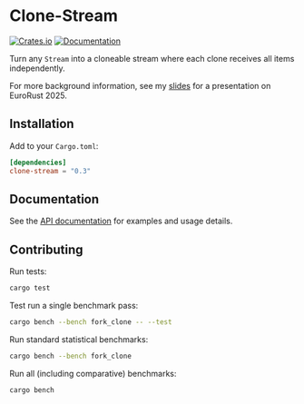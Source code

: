 # Clone-Stream

[![Crates.io](https://img.shields.io/crates/v/clone-stream.svg)](https://crates.io/crates/clone-stream)
[![Documentation](https://docs.rs/clone-stream/badge.svg)](https://docs.rs/clone-stream)

Turn any `Stream` into a cloneable stream where each clone receives all items independently.

For more background information, see my [slides](https://github.com/wvhulle/streams-eurorust-2025) for a presentation on EuroRust 2025.

## Installation

Add to your `Cargo.toml`:

```toml
[dependencies]
clone-stream = "0.3"
```

## Documentation

See the [API documentation](https://docs.rs/clone-stream) for examples and usage details.

## Contributing

Run tests:

```bash
cargo test
```

Test run a single benchmark pass:

```bash
cargo bench --bench fork_clone -- --test
```

Run standard statistical benchmarks:

```bash
cargo bench --bench fork_clone
```

Run all (including comparative) benchmarks:

```bash
cargo bench
```
